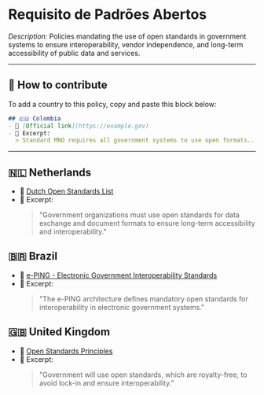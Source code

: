# Requisito de Padrões Abertos

_Description_: Policies mandating the use of open standards in government systems to ensure interoperability, vendor independence, and long-term accessibility of public data and services.

---

## 🧩 How to contribute

To add a country to this policy, copy and paste this block below:

```markdown
## 🇨🇴 Colombia
- 🔗 [Official link](https://example.gov)
- 📄 Excerpt:
  > Standard MNO requires all government systems to use open formats...
```

---

## 🇳🇱 Netherlands

- 🔗 [Dutch Open Standards List](https://www.forumstandaardisatie.nl/open-standaarden)
- 📄 Excerpt:
  > "Government organizations must use open standards for data exchange and document formats to ensure long-term accessibility and interoperability."

## 🇧🇷 Brazil

- 🔗 [e-PING - Electronic Government Interoperability Standards](https://www.gov.br/governodigital/pt-br/governanca-de-dados/eping)
- 📄 Excerpt:
  > "The e-PING architecture defines mandatory open standards for interoperability in electronic government systems."

## 🇬🇧 United Kingdom

- 🔗 [Open Standards Principles](https://www.gov.uk/government/publications/open-standards-principles)
- 📄 Excerpt:
  > "Government will use open standards, which are royalty-free, to avoid lock-in and ensure interoperability."
